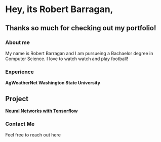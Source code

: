 # Hey, its Robert Barragan,

## Thanks so much for checking out my portfolio!

### About me

My name is Robert Barragan and I am pursueing a Bachaelor degree in Computer Science. I love to watch watch and play football!

### Experience

**AgWeatherNet Washington State University**

## Project

**[Neural Networks with Tensorflow](http://google.com/)**

### Contact Me

Feel free to reach out here
